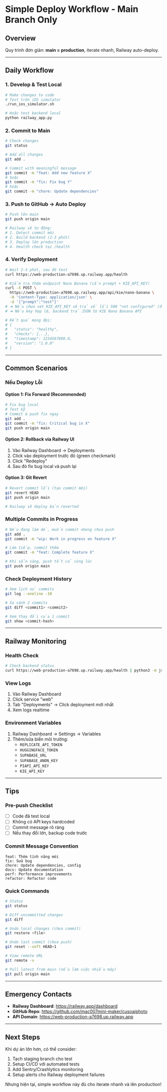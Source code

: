 # Simple Deploy Workflow - Main Branch Only

## Overview
Quy trình đơn giản: **main = production**, iterate nhanh, Railway auto-deploy.

---

## Daily Workflow

### 1. Develop & Test Local
```bash
# Make changes to code
# Test trên iOS simulator
./run_ios_simulator.sh

# Hoặc test backend local
python railway_app.py
```

### 2. Commit to Main
```bash
# Check changes
git status

# Add all changes
git add .

# Commit with meaningful message
git commit -m "feat: Add new feature X"
# hoặc
git commit -m "fix: Fix bug Y"
# hoặc
git commit -m "chore: Update dependencies"
```

### 3. Push to GitHub → Auto Deploy
```bash
# Push lên main
git push origin main

# Railway sẽ tự động:
# 1. Detect commit mới
# 2. Build backend (2-3 phút)
# 3. Deploy lên production
# 4. Health check tại /health
```

### 4. Verify Deployment
```bash
# Wait 2-3 phút, sau đó test
curl https://web-production-a7698.up.railway.app/health

# Kiểm tra thêm endpoint Nano Banana (cần prompt + KIE_API_KEY)
curl -X POST \
  https://web-production-a7698.up.railway.app/api/kie/nano-banana \
  -H 'Content-Type: application/json' \
  -d '{"prompt":"test"}'
# ➜ Nếu chưa set KIE_API_KEY sẽ trả về lỗi 500 "not configured" (đã OK)
# ➜ Nếu key hợp lệ, backend trả JSON từ KIE Nano Banana API

# Kết quả mong đợi:
# {
#   "status": "healthy",
#   "checks": {...},
#   "timestamp": 1234567890.0,
#   "version": "1.0.0"
# }
```

---

## Common Scenarios

### Nếu Deploy Lỗi

#### Option 1: Fix Forward (Recommended)
```bash
# Fix bug local
# Test kỹ
# Commit & push fix ngay
git add .
git commit -m "fix: Critical bug in X"
git push origin main
```

#### Option 2: Rollback via Railway UI
1. Vào Railway Dashboard → Deployments
2. Click vào deployment trước đó (green checkmark)
3. Click "Redeploy"
4. Sau đó fix bug local và push lại

#### Option 3: Git Revert
```bash
# Revert commit lỗi (tạo commit mới)
git revert HEAD
git push origin main

# Railway sẽ deploy bản reverted
```

### Multiple Commits in Progress

```bash
# Nếu đang làm dở, muốn commit nhưng chưa push
git add .
git commit -m "wip: Work in progress on feature X"

# Làm tiếp, commit thêm
git commit -m "feat: Complete feature X"

# Khi sẵn sàng, push tất cả cùng lúc
git push origin main
```

### Check Deployment History

```bash
# Xem lịch sử commits
git log --oneline -10

# So sánh 2 commits
git diff <commit1> <commit2>

# Xem thay đổi của 1 commit
git show <commit-hash>
```

---

## Railway Monitoring

### Health Check
```bash
# Check backend status
curl https://web-production-a7698.up.railway.app/health | python3 -m json.tool
```

### View Logs
1. Vào Railway Dashboard
2. Click service "web"
3. Tab "Deployments" → Click deployment mới nhất
4. Xem logs realtime

### Environment Variables
1. Railway Dashboard → Settings → Variables
2. Thêm/sửa biến môi trường:
   - `REPLICATE_API_TOKEN`
   - `HUGGINGFACE_TOKEN`
   - `SUPABASE_URL`
   - `SUPABASE_ANON_KEY`
   - `PIAPI_API_KEY`
   - `KIE_API_KEY`

---

## Tips

### Pre-push Checklist
- [ ] Code đã test local
- [ ] Không có API keys hardcoded
- [ ] Commit message rõ ràng
- [ ] Nếu thay đổi lớn, backup code trước

### Commit Message Convention
```
feat: Thêm tính năng mới
fix: Sửa bug
chore: Update dependencies, config
docs: Update documentation
perf: Performance improvements
refactor: Refactor code
```

### Quick Commands
```bash
# Status
git status

# Diff uncommitted changes
git diff

# Undo local changes (chưa commit)
git restore <file>

# Undo last commit (chưa push)
git reset --soft HEAD~1

# View remote URL
git remote -v

# Pull latest from main (nếu làm việc nhiều máy)
git pull origin main
```

---

## Emergency Contacts

- **Railway Dashboard**: https://railway.app/dashboard
- **GitHub Repo**: https://github.com/mac007mini-maker/cusoaiphoto
- **API Domain**: https://web-production-a7698.up.railway.app

---

## Next Steps

Khi dự án lớn hơn, có thể consider:
1. Tạch staging branch cho test
2. Setup CI/CD với automated tests
3. Add Sentry/Crashlytics monitoring
4. Setup alerts cho Railway deployment failures

Nhưng hiện tại, simple workflow này đủ cho iterate nhanh và lên production!

